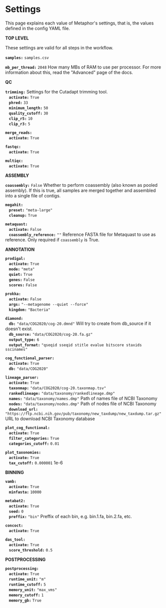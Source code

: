 
# Settings

This page explains each value of Metaphor's settings, that is, the values defined in the config YAML file.


**TOP LEVEL**

These settings are valid for all steps in the workflow.

**`samples:`** `samples.csv`    


**`mb_per_thread:`** `2048`   How many MBs of RAM to use per processor. For more information about this, read the "Advanced" page of the docs.  


**QC**

**`trimming:`**   Settings for the Cutadapt trimming tool.  
&nbsp;&nbsp;&nbsp;**`activate:`** `True`    
&nbsp;&nbsp;&nbsp;**`phred:`** `33`    
&nbsp;&nbsp;&nbsp;**`minimum_length:`** `50`    
&nbsp;&nbsp;&nbsp;**`quality_cutoff:`** `30`    
&nbsp;&nbsp;&nbsp;**`clip_r5:`** `10`    
&nbsp;&nbsp;&nbsp;**`clip_r3:`** `5`    


**`merge_reads:`**    
&nbsp;&nbsp;&nbsp;**`activate:`** `True`    


**`fastqc:`**    
&nbsp;&nbsp;&nbsp;**`activate:`** `True`    


**`multiqc:`**    
&nbsp;&nbsp;&nbsp;**`activate:`** `True`    


**ASSEMBLY**

**`coassembly:`** `False`   Whether to perform coassembly (also known as pooled assembly). If this is true, all samples are merged together and assembled into a single file of contigs.  


**`megahit:`**    
&nbsp;&nbsp;&nbsp;**`preset:`** `"meta-large"`    
&nbsp;&nbsp;&nbsp;**`cleanup:`** `True`    


**`metaquast:`**    
&nbsp;&nbsp;&nbsp;**`activate:`** `False`    
&nbsp;&nbsp;&nbsp;**`coassembly_reference:`** `""`   Reference FASTA file for Metaquast to use as reference. Only required if `coassembly` is True.  


**ANNOTATION**

**`prodigal:`**    
&nbsp;&nbsp;&nbsp;**`activate:`** `True`    
&nbsp;&nbsp;&nbsp;**`mode:`** `"meta"`    
&nbsp;&nbsp;&nbsp;**`quiet:`** `True`    
&nbsp;&nbsp;&nbsp;**`genes:`** `False`    
&nbsp;&nbsp;&nbsp;**`scores:`** `False`    


**`prokka:`**    
&nbsp;&nbsp;&nbsp;**`activate:`** `False`    
&nbsp;&nbsp;&nbsp;**`args:`** `"--metagenome --quiet --force"`    
&nbsp;&nbsp;&nbsp;**`kingdom:`** `"Bacteria"`    


**`diamond:`**    
&nbsp;&nbsp;&nbsp;**`db:`** `"data/COG2020/cog-20.dmnd"`   Will try to create from db_source if it doesn't exist.  
&nbsp;&nbsp;&nbsp;**`db_source:`** `"data/COG2020/cog-20.fa.gz"`    
&nbsp;&nbsp;&nbsp;**`output_type:`** `6`    
&nbsp;&nbsp;&nbsp;**`output_format:`** `"qseqid sseqid stitle evalue bitscore staxids sscinames"`    


**`cog_functional_parser:`**    
&nbsp;&nbsp;&nbsp;**`activate:`** `True`    
&nbsp;&nbsp;&nbsp;**`db:`** `"data/COG2020"`    


**`lineage_parser:`**    
&nbsp;&nbsp;&nbsp;**`activate:`** `True`    
&nbsp;&nbsp;&nbsp;**`taxonmap:`** `"data/COG2020/cog-20.taxonmap.tsv"`    
&nbsp;&nbsp;&nbsp;**`rankedlineage:`** `"data/taxonomy/rankedlineage.dmp"`    
&nbsp;&nbsp;&nbsp;**`names:`** `"data/taxonomy/names.dmp"`   Path of names file of NCBI Taxonomy  
&nbsp;&nbsp;&nbsp;**`nodes:`** `"data/taxonomy/nodes.dmp"`   Path of nodes file of NCBI Taxonomy  
&nbsp;&nbsp;&nbsp;**`download_url:`** `"https://ftp.ncbi.nih.gov/pub/taxonomy/new_taxdump/new_taxdump.tar.gz"`   URL to download NCBI Taxonomy database  


**`plot_cog_functional:`**    
&nbsp;&nbsp;&nbsp;**`activate:`** `True`    
&nbsp;&nbsp;&nbsp;**`filter_categories:`** `True`    
&nbsp;&nbsp;&nbsp;**`categories_cutoff:`** `0.01`    


**`plot_taxonomies:`**    
&nbsp;&nbsp;&nbsp;**`activate:`** `True`    
&nbsp;&nbsp;&nbsp;**`tax_cutoff:`** `0.000001`   1e-6  


**BINNING**

**`vamb:`**    
&nbsp;&nbsp;&nbsp;**`activate:`** `True`    
&nbsp;&nbsp;&nbsp;**`minfasta:`** `10000`    


**`metabat2:`**    
&nbsp;&nbsp;&nbsp;**`activate:`** `True`    
&nbsp;&nbsp;&nbsp;**`seed:`** `0`    
&nbsp;&nbsp;&nbsp;**`preffix:`** `"bin"`   Preffix of each bin, e.g. bin.1.fa, bin.2.fa, etc.  


**`concoct:`**    
&nbsp;&nbsp;&nbsp;**`activate:`** `True`    


**`das_tool:`**    
&nbsp;&nbsp;&nbsp;**`activate:`** `True`    
&nbsp;&nbsp;&nbsp;**`score_threshold:`** `0.5`    


**POSTPROCESSING**

**`postprocessing:`**    
&nbsp;&nbsp;&nbsp;**`activate:`** `True`    
&nbsp;&nbsp;&nbsp;**`runtime_unit:`** `"m"`    
&nbsp;&nbsp;&nbsp;**`runtime_cutoff:`** `5`    
&nbsp;&nbsp;&nbsp;**`memory_unit:`** `"max_vms"`    
&nbsp;&nbsp;&nbsp;**`memory_cutoff:`** `1`    
&nbsp;&nbsp;&nbsp;**`memory_gb:`** `True`    


